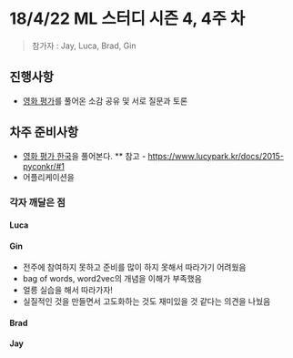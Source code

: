 # 18/4/22 ML 스터디 시즌 4, 4주 차

> 참가자 : Jay, Luca, Brad, Gin


## 진행사항

* [영화 평가](https://www.kaggle.com/c/word2vec-nlp-tutorial)를 풀어온 소감 공유 및 서로 질문과 토론


## 차주 준비사항

* [영화 평가 한국](https://github.com/e9t/nsmc/)을 풀어본다.
** 참고 - https://www.lucypark.kr/docs/2015-pyconkr/#1
* 어플리케이션을 


### 각자 깨달은 점

#### Luca

#### Gin

* 전주에 참여하지 못하고 준비를 많이 하지 못해서 따라가기 어려웠음
* bag of words, word2vec의 개념을 이해가 부족했음
* 얼릉 실습을 해서 따라가자!
* 실질적인 것을 만들면서 고도화하는 것도 재미있을 것 같다는 의견을 나눴음


#### Brad


#### Jay
